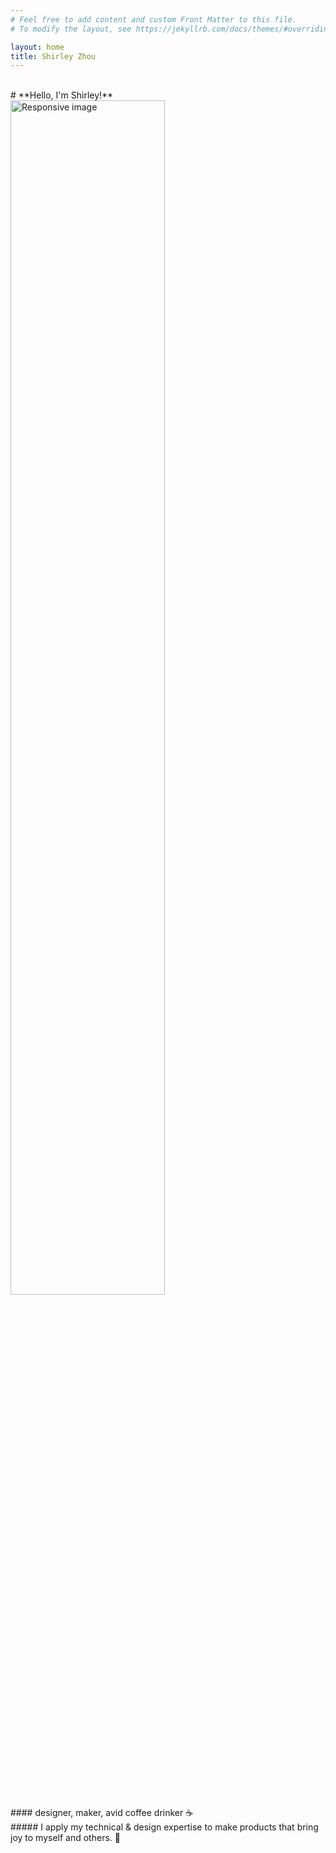 ```yaml
---
# Feel free to add content and custom Front Matter to this file.
# To modify the layout, see https://jekyllrb.com/docs/themes/#overriding-theme-defaults

layout: home
title: Shirley Zhou
---
```

<br>
# **Hello, I'm Shirley!**
<img src="../public/assets/yellow_squiggle.png" class="img-fluid" alt="Responsive image" style= "width: 70%">
<!-- ![](/../public/assets/yellow_squiggle.png) -->
<br>
#### designer, maker, avid coffee drinker ☕️
<br>
##### I apply my technical & design expertise to make products that bring joy to myself and others. 🎉
<br>
<!-- ##### Unfortunately, this site is currently under construction. I'm rebuilding it using [Jekyll](https://jekyllrb.com/) because it's high time for me to get more organized with some modular HTML.-->

<!-- ##### Check back later! 🛠🤖 ☕️ -->


<!-- **Current Endeavors:** UX @ Deloitte Digital

**Previously:** Sleep-deprived @ Carnegie Mellon -->
<br>
